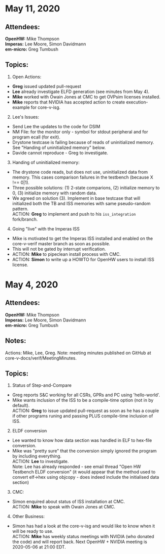 May 11, 2020
============

Attendees:
----------

**OpenHW:** Mike Thompson<br>
**Imperas:** Lee Moore, Simon Davidmann<br>
**em-micro:** Greg Tumbush

Topics:
-------

1. Open Actions:

- **Greg** issued updated pull-request
- **Lee** already investigate ELFD generation (see minutes from May 4).
- **Mike** worked with Owain Jones at CMC to get OVPsim licenses installed.
- **Mike** reports that NVIDIA has accepted action to create execution-example for core-v-isg.


2. Lee's Issues:

- Send Lee the updates to the code for DSIM
- NM File: for the monitor only - symbol for stdout peripheral and for program ecall (for exit).
- Drystone testcase is failing because of reads of uninitialized memory.  See "Handing of uninitialized memory" below.
- Davide cannot reproduce - Greg to investigate.

3. Handing of uninitialized memory:

- The drystone code reads, but does not use, uninitialized data from memory.  This cases comparison
failures in the testbench (because X !== 0|1).
- Three possible solutions: (1) 2-state comparions, (2) initialize memory to 0, (3) initialize memory with random data.
- We agreed on solution (3). Implement in base testcase that will initialized both the TB and ISS memories with same pseudo-random pattern.<br>
ACTION: **Greg** to implement and push to his `iss_integration` fork/branch.

4. Going "live" with the Imperas ISS

- Mike is motivated to get the Imperas ISS installed and enabled on the core-v-verif master branch as soon as possible.
- This will not be gated by interrupt verification.
- ACTION: **Mike** to pipeclean install process with CMC.
- ACTION: **Simon** to write up a HOWTO for OpenHW users to install ISS license.



May 4, 2020
===========

Attendees:
----------

**OpenHW:** Mike Thompson<br>
**Imperas:** Lee Moore, Simon Davidmann<br>
**em-micro:** Greg Tumbush

Notes:
------

Actions: Mike, Lee, Greg.
Note: meeting minutes published on GitHub at core-v-docs/verif/MeetingMinutes.

Topics:
-------

1. Status of Step-and-Compare

- Greg reports S&C working for all CSRs, GPRs and PC using 'hello-world'.<br>
- Mike wants inclusion of the ISS to be a compile-time option (not in by default).<br>
ACTION: **Greg** to issue updated pull-request as soon as he has a couple if other programs runing and passing PLUS compile-time inclusion of ISS.

2. ELDF conversion

- Lee wanted to know how data section was handled in ELF to hex-file conversion.<br>
- Mike was "pretty sure" that the conversion simply ignored the program by including everything.<br>
ACTION: **Lee** to investigate.<br>
Note: Lee has already responded - see email thread "Open HW Testbench ELDF conversion" (it would appear that the method used to convert elf-\>hex using objcopy - does indeed include the initialised data section)

3. CMC:

- Simon enquired about status of ISS installation at CMC.<br>
ACTION: **Mike** to speak with Owain Jones at CMC.

4. Other Business:

- Simon has had a look at the core-v-isg and would like to know when it will be ready to use.<br>
ACTION: **Mike** has weekly status meetings with NVIDIA (who donated the code) and will report back.  Next OpenHW + NVIDIA meeting is 2020-05-06 at 21:00 EDT.


